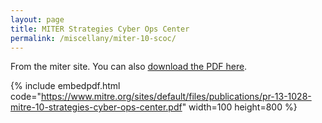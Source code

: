 ```yaml
---
layout: page
title: MITER Strategies Cyber Ops Center
permalink: /miscellany/miter-10-scoc/
---
```


From the miter site. You can also [download the PDF here](https://www.mitre.org/sites/default/files/publications/pr-13-1028-mitre-10-strategies-cyber-ops-center.pdf).

{% include embedpdf.html code="https://www.mitre.org/sites/default/files/publications/pr-13-1028-mitre-10-strategies-cyber-ops-center.pdf" width=100 height=800 %}


